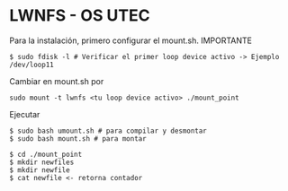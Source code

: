 # LWNFS - OS UTEC

Para la instalación, primero configurar el mount.sh. IMPORTANTE

```
$ sudo fdisk -l # Verificar el primer loop device activo -> Ejemplo /dev/loop11
```

Cambiar en mount.sh por
```
sudo mount -t lwnfs <tu loop device activo> ./mount_point
```

Ejecutar
```
$ sudo bash umount.sh # para compilar y desmontar
$ sudo bash mount.sh # para montar
```

```
$ cd ./mount_point
$ mkdir newfiles
$ mkdir newfile
$ cat newfile <- retorna contador
```
